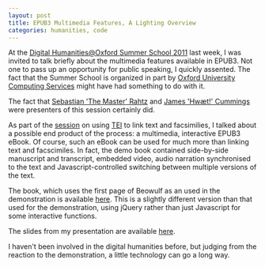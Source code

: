 ```yaml
---
layout: post
title: EPUB3 Multimedia Features, A Lighting Overview
categories: humanities, code
---
```


At the [Digital Humanities@Oxford Summer School 2011](http://digital.humanities.ox.ac.uk/DHSS2011/) last week, I was invited to talk briefly about the multimedia features available in EPUB3. Not one to pass up an opportunity for public speaking, I quickly assented. The fact that the Summer School is organized in part by [Oxford University Computing Services](http://www.oucs.ox.ac.uk/) might have had something to do with it. 

The fact that [Sebastian 'The Master' Rahtz](http://twitter.com/#!/rahtz) and [James 'Hwæt!' Cummings](https://twitter.com/#!/jamescummings) were presenters of this session certainly did.

As part of the [session](http://digital.humanities.ox.ac.uk/DHSS2011/sessions.html#TEIfacs) on using [TEI](http://www.tei-c.org/Guidelines/P5/index.xml) to link text and facsimilies, I talked about a possible end product of the process: a multimedia, interactive EPUB3 eBook. Of course, such an eBook can be used for much more than linking text and facscimiles. In fact, the demo book contained side-by-side manuscript and transcript, embedded video, audio narration synchronised to the text and Javascript-controlled switching between multiple versions of the text. 

The book, which uses the first page of Beowulf as an  used in the demonstration is available [here](http://adamobeng.com/download/dhox/beowulf.epub). This is a slightly different version than that used for the demonstration, using jQuery rather than just Javascript for some interactive functions.

The slides from my presentation are available [here](http://adamobeng.com/download/dhox/slides).

I haven't been involved in the digital humanities before, but judging from the reaction to the demonstration, a little technology can go a long way.
